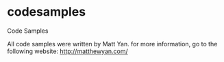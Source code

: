 # codesamples

Code Samples

All code samples were written by Matt Yan.
for more information, go to the following website: http://matthewyan.com/
